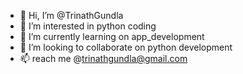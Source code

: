 - 👋 Hi, I’m @TrinathGundla
- 👀 I’m interested in python coding
- 🌱 I’m currently learning on app_development
- 💞️ I’m looking to collaborate on python development
- 📫 reach me @trinathgundla@gmail.com

<!---
GundlaTrinath/GundlaTrinath is a ✨ special ✨ repository because its `README.md` (this file) appears on your GitHub profile.
You can click the Preview link to take a look at your changes.
--->
